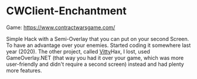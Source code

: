 # CWClient-Enchantment
Game: https://www.contractwarsgame.com/

Simple Hack with a Semi-Overlay that you can put on your second Screen. To have an advantage over your enemies.
Started coding it somewhere last year (2020). The other project, called [Vitty](https://www.youtube.com/watch?v=K2QVE5G8S9Q)Hax, I lost, used GameOverlay.NET (that way you had it over your game, which was more user-friendly and didn't require a second screen) instead and had plenty more features.
